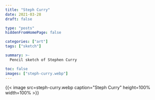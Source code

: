 ```yaml
---
title: "Steph Curry"
date: 2021-03-28
draft: false

type: "posts"
hiddenFromHomePage: false

categories: ["art"]
tags: ["sketch"]

summary: >-
  Pencil sketch of Stephen Curry

toc: false
images: ["steph-curry.webp"]
---
```


{{< image src=steph-curry.webp caption="Steph Curry" height=100% width=100% >}}
